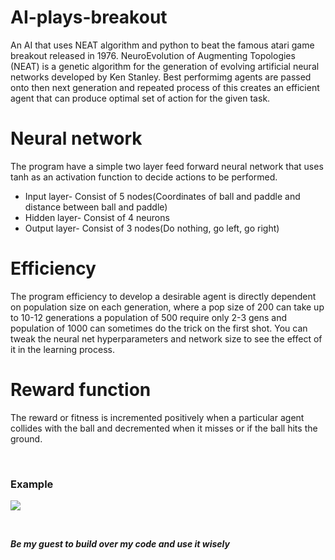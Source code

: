 # AI-plays-breakout
An AI that uses NEAT algorithm and python to beat the famous atari game breakout released in 1976.
NeuroEvolution of Augmenting Topologies (NEAT) is a genetic algorithm for the generation of evolving artificial neural networks developed by Ken Stanley. Best performimg agents are passed onto then next generation and repeated process of this creates an efficient agent that can produce optimal set of action for the given task.

# Neural network
The program have a simple two layer feed forward neural network that uses tanh as an activation function to decide actions to be performed.
* Input layer- Consist of 5 nodes(Coordinates of ball and paddle and distance between ball and paddle)
* Hidden layer- Consist of 4 neurons
* Output layer- Consist of 3 nodes(Do nothing, go left, go right)

# Efficiency 
The program efficiency to develop a desirable agent is directly dependent on population size on each generation, where a pop size of 200 can take up to 10-12 generations a population of 500 require only 2-3 gens and population of 1000 can sometimes do the trick on the first shot. You can tweak the neural net hyperparameters and network size to see the effect of it in the learning process.

# Reward function 
The reward or fitness is incremented positively when a particular agent collides with the ball and decremented when it misses or if the ball hits the ground.

<p>&nbsp;</p>


### Example
![](https://i.imgur.com/3a8n6BC.gif)

<p>&nbsp;</p>

***Be my guest to build over my code and use it wisely***
